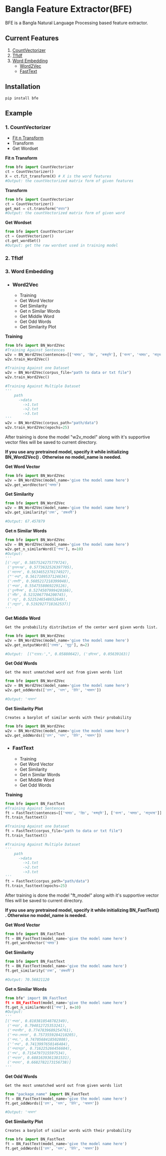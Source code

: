 # Bangla Feature Extractor(BFE)

BFE is a Bangla Natural Language Processing based feature extractor.


## Current Features

  1. [CountVectorizer](#1-countvectorizer)
  2. [TfIdf](#2-tfidf)
  3. [Word Embedding](#3-word-embedding)
      * [Word2Vec](#word2vec)
      * [FastText](#fasttext)

## Installation
```
pip install bfe
```
## Example
### 1. CountVectorizer
  - [Fit n Transform](#fit-n-ransform)
  - Transform
  - Get Wordset
  
**Fit n Transform**
```py
from bfe import CountVectorizer
ct = CountVectorizer()
X = ct.fit_transform(X) # X is the word features
#Output: the countVectorized matrix form of given features
```

**Transform**
```py
from bfe import CountVectorizer
ct = CountVectorizer()
get_mat = ct.transform("রাহাত")
#Output: the countVectorized matrix form of given word
```

**Get Wordset**
```py
from bfe import CountVectorizer
ct = CountVectorizer()
ct.get_wordSet()
#Output: get the raw wordset used in training model
```

### 2. TfIdf
### 3. Word Embedding
- ### Word2Vec
    - Training
    - Get Word Vector
    - Get Similarity
    - Get n Similar Words
    - Get Middle Word
    - Get Odd Words
    - Get Similarity Plot

**Training**
```py
from bfe import BN_Word2Vec
#Training Against Sentences
w2v = BN_Word2Vec(sentences=[['আমার', 'প্রিয়', 'জন্মভূমি'], ['বাংলা', 'আমার', 'মাতৃভাষা']])
w2v.train_Word2Vec()

#Training Against one Dataset
w2v = BN_Word2Vec(corpus_file="path to data or txt file")
w2v.train_Word2Vec()

#Training Against Multiple Dataset
'''
    path
      ->data
        ->1.txt
        ->2.txt
        ->3.txt
'''
w2v = BN_Word2Vec(corpus_path="path/data")
w2v.train_Word2Vec(epochs=25)
```
After training is done the model "w2v_model"  along with it's supportive vector files will be saved to current directory.

**If you use any pretrained model, specify it while initializing BN_Word2Vec() . Otherwise no model_name is needed.**

**Get Word Vector**
```py
from bfe import BN_Word2Vec 
w2v = BN_Word2Vec(model_name='give the model name here')
w2v.get_wordVector('আমার')
```

**Get Similarity**
```py
from bfe import BN_Word2Vec 
w2v = BN_Word2Vec(model_name='give the model name here')
w2v.get_similarity('ঢাকা', 'রাজধানী')

#Output: 67.457879
```

**Get n Similar Words**
```py
from bfe import BN_Word2Vec 
w2v = BN_Word2Vec(model_name='give the model name here')
w2v.get_n_similarWord(['পদ্মা'], n=10)
#Output: 
'''
[('সেতুর', 0.5857524275779724),
 ('মুলফৎগঞ্জ', 0.5773632526397705),
 ('মহানন্দা', 0.5634652376174927),
 ("'পদ্মা", 0.5617109537124634),
 ('গোমতী', 0.5605217218399048),
 ('পদ্মার', 0.5547558069229126),
 ('তুলসীগঙ্গা', 0.5274507999420166),
 ('নদীর', 0.5232067704200745),
 ('সেতু', 0.5225246548652649),
 ('সেতুতে', 0.5192927718162537)]
'''
```

**Get Middle Word**

    Get the probability distribution of the center word given words list.
```py
from bfe import BN_Word2Vec 
w2v = BN_Word2Vec(model_name='give the model name here')
w2v.get_outputWord(['ঢাকায়', 'মৃত্যু'], n=2)

#Output:  [("হয়েছে।',", 0.05880642), ('শ্রমিকের', 0.05639163)]
```

**Get Odd Words**

    Get the most unmatched word out from given words list
```py
from bfe import BN_Word2Vec 
w2v = BN_Word2Vec(model_name='give the model name here')
w2v.get_oddWords(['চাল', 'ডাল', 'চিনি', 'আকাশ'])

#Output: 'আকাশ' 
```

**Get Similarity Plot**

    Creates a barplot of similar words with their probability 

```py
from bfe import BN_Word2Vec 
w2v = BN_Word2Vec(model_name='give the model name here')
w2v.get_oddWords(['চাল', 'ডাল', 'চিনি', 'আকাশ'])
```

- ### FastText
    - Training
    - Get Word Vector
    - Get Similarity
    - Get n Similar Words
    - Get Middle Word
    - Get Odd Words
  
 
**Training**
```py
from bfe import BN_FastText
#Training Against Sentences
ft = FastText(sentences=[['আমার', 'প্রিয়', 'জন্মভূমি'], ['বাংলা', 'আমার', 'মাতৃভাষা']])
ft.train_fasttext()

#Training Against one Dataset
ft = FastText(corpus_file="path to data or txt file")
ft.train_fasttext()

#Training Against Multiple Dataset
'''
    path
      ->data
        ->1.txt
        ->2.txt
        ->3.txt
'''
ft = FastText(corpus_path="path/data")
ft.train_fasttext(epochs=25)
```
After training is done the model "ft_model"  along with it's supportive vector files will be saved to current directory.

**If you use any pretrained model, specify it while initializing BN_FastText() . Otherwise no model_name is needed.**

**Get Word Vector**
```py
from bfe import BN_FastText 
ft = BN_FastText(model_name='give the model name here')
ft.get_wordVector('আমার')
```

**Get Similarity**
```py
from bfe import BN_FastText 
ft = BN_FastText(model_name='give the model name here')
ft.get_similarity('ঢাকা', 'রাজধানী')

#Output: 70.56821120
```

**Get n Similar Words**
```py
from bfe" import BN_FastText 
ft = BN_FastText(model_name='give the model name here')
ft.get_n_similarWord(['পদ্মা'], n=10)
#Output: 
'''
[('পদ্মায়', 0.8103810548782349),
 ('পদ্মার', 0.794012725353241),
 ('পদ্মানদীর', 0.7747839689254761),
 ('পদ্মা-মেঘনার', 0.7573559284210205),
 ('পদ্মা.', 0.7470568418502808),
 ('‘পদ্মা', 0.7413997650146484),
 ('পদ্মাসেতুর', 0.716225266456604),
 ('পদ্ম', 0.7154797315597534),
 ('পদ্মহেম', 0.6881639361381531),
 ('পদ্মাবত', 0.6682782173156738)]
'''
```

**Get Odd Words**

    Get the most unmatched word out from given words list
```py
from "package_name" import BN_FastText 
ft = BN_FastText(model_name='give the model name here')
ft.get_oddWords(['চাল', 'ডাল', 'চিনি', 'আকাশ'])

#Output: 'আকাশ' 
```

**Get Similarity Plot**

    Creates a barplot of similar words with their probability 

```py
from bfe import BN_FastText 
ft = BN_FastText(model_name='give the model name here')
ft.get_oddWords(['চাল', 'ডাল', 'চিনি', 'আকাশ'])
```



